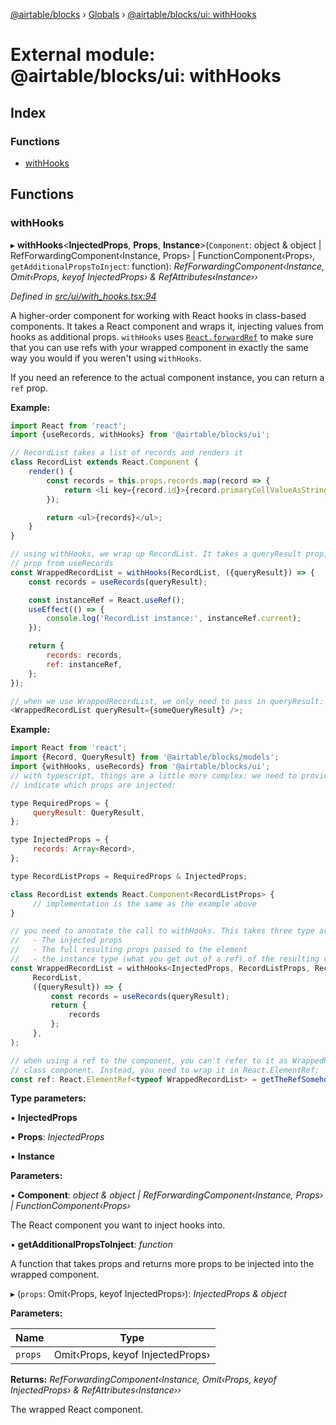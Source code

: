 [@airtable/blocks](../README.md) › [Globals](../globals.md) ›
[@airtable/blocks/ui: withHooks](_airtable_blocks_ui__withhooks.md)

# External module: @airtable/blocks/ui: withHooks

## Index

### Functions

-   [withHooks](_airtable_blocks_ui__withhooks.md#withhooks)

## Functions

### withHooks

▸ **withHooks**<**InjectedProps**, **Props**, **Instance**>(`Component`: object & object |
RefForwardingComponent‹Instance, Props› | FunctionComponent‹Props›, `getAdditionalPropsToInject`:
function): _RefForwardingComponent‹Instance, Omit‹Props, keyof InjectedProps› &
RefAttributes‹Instance››_

_Defined in
[src/ui/with_hooks.tsx:94](https://github.com/airtable/blocks/blob/@airtable/blocks@0.0.36/packages/sdk/src/ui/with_hooks.tsx#L94)_

A higher-order component for working with React hooks in class-based components. It takes a React
component and wraps it, injecting values from hooks as additional props. `withHooks` uses
[`React.forwardRef`](https://reactjs.org/docs/forwarding-refs.html) to make sure that you can use
refs with your wrapped component in exactly the same way you would if you weren't using `withHooks`.

If you need an reference to the actual component instance, you can return a `ref` prop.

**Example:**

```js
import React from 'react';
import {useRecords, withHooks} from '@airtable/blocks/ui';

// RecordList takes a list of records and renders it
class RecordList extends React.Component {
    render() {
        const records = this.props.records.map(record => {
            return <li key={record.id}>{record.primaryCellValueAsString}</li>;
        });

        return <ul>{records}</ul>;
    }
}

// using withHooks, we wrap up RecordList. It takes a queryResult prop, and injects a records
// prop from useRecords
const WrappedRecordList = withHooks(RecordList, ({queryResult}) => {
    const records = useRecords(queryResult);

    const instanceRef = React.useRef();
    useEffect(() => {
        console.log('RecordList instance:', instanceRef.current);
    });

    return {
        records: records,
        ref: instanceRef,
    };
});

// when we use WrappedRecordList, we only need to pass in queryResult:
<WrappedRecordList queryResult={someQueryResult} />;
```

**Example:**

```js
import React from 'react';
import {Record, QueryResult} from '@airtable/blocks/models';
import {withHooks, useRecords} from '@airtable/blocks/ui';
// with typescript, things are a little more complex: we need to provide some type annotations to
// indicate which props are injected:

type RequiredProps = {
     queryResult: QueryResult,
};

type InjectedProps = {
     records: Array<Record>,
};

type RecordListProps = RequiredProps & InjectedProps;

class RecordList extends React.Component<RecordListProps> {
     // implementation is the same as the example above
}

// you need to annotate the call to withHooks. This takes three type args:
//   - The injected props
//   - The full resulting props passed to the element
//   - the instance type (what you get out of a ref) of the resulting component
const WrappedRecordList = withHooks<InjectedProps, RecordListProps, RecordList>(
     RecordList,
     ({queryResult}) => {
         const records = useRecords(queryResult);
         return {
             records
         };
     },
);

// when using a ref to the component, you can't refer to it as WrappedRecordList like a normal
// class component. Instead, you need to wrap it in React.ElementRef:
const ref: React.ElementRef<typeof WrappedRecordList> = getTheRefSomehow();
```

**Type parameters:**

▪ **InjectedProps**

▪ **Props**: _InjectedProps_

▪ **Instance**

**Parameters:**

▪ **Component**: _object & object | RefForwardingComponent‹Instance, Props› |
FunctionComponent‹Props›_

The React component you want to inject hooks into.

▪ **getAdditionalPropsToInject**: _function_

A function that takes props and returns more props to be injected into the wrapped component.

▸ (`props`: Omit‹Props, keyof InjectedProps›): _InjectedProps & object_

**Parameters:**

| Name    | Type                             |
| ------- | -------------------------------- |
| `props` | Omit‹Props, keyof InjectedProps› |

**Returns:** _RefForwardingComponent‹Instance, Omit‹Props, keyof InjectedProps› &
RefAttributes‹Instance››_

The wrapped React component.
